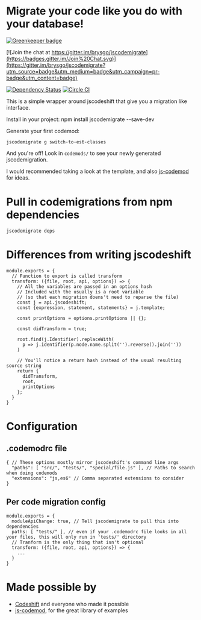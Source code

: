 # Migrate your code like you do with your database!

[![Greenkeeper badge](https://badges.greenkeeper.io/brysgo/jscodemigrate.svg)](https://greenkeeper.io/)

[![Join the chat at https://gitter.im/brysgo/jscodemigrate](https://badges.gitter.im/Join%20Chat.svg)](https://gitter.im/brysgo/jscodemigrate?utm_source=badge&utm_medium=badge&utm_campaign=pr-badge&utm_content=badge)

[![Dependency Status](https://david-dm.org/brysgo/jscodemigrate.svg)](https://david-dm.org/brysgo/jscodemigrate)
[![Circle CI](https://circleci.com/gh/brysgo/jscodemigrate.svg?style=svg)](https://circleci.com/gh/brysgo/jscodemigrate)

This is a simple wrapper around jscodeshift that give you a migration like interface.

Install in your project:
    npm install jscodemigrate --save-dev

Generate your first codemod:

    jscodemigrate g switch-to-es6-classes
    
And you're off! Look in `codemods/` to see your newly generated jscodemigration.

I would recommended taking a look at the template, and also [js-codemod](https://github.com/cpojer/js-codemod)
for ideas.

# Pull in codemigrations from npm dependencies

    jscodemigrate deps

# Differences from writing jscodeshift

    module.exports = {
      // Function to export is called transform
      transform: ({file, root, api, options}) => {
        // All the variables are passed in an options hash
        // Included with the usually is a root variable
        // (so that each migration doens't need to reparse the file)
        const j = api.jscodeshift;
        const {expression, statement, statements} = j.template;
    
        const printOptions = options.printOptions || {};
    
        const didTransform = true;
        
        root.find(j.Identifier).replaceWith(
          p => j.identifier(p.node.name.split('').reverse().join(''))
        )
        
        // You'll notice a return hash instead of the usual resulting source string
        return {
          didTransform,
          root,
          printOptions
        };
      }
    }

# Configuration

## .codemodrc file
    { // These options mostly mirror jscodeshift's command line args
      "paths": [ "src/", "tests/", "special/file.js" ], // Paths to search when doing codemods
      "extensions": "js,es6" // Comma separated extensions to consider
    }

## Per code migration config

    module.exports = {
      moduleApiChange: true, // Tell jscodemigrate to pull this into dependencies
      paths: [ "tests/" ], // even if your .codemodrc file looks in all your files, this will only run in 'tests/' directory
      // Tranform is the only thing that isn't optional
      transform: ({file, root, api, options}) => {
        ...
      }
    }

# Made possible by
* [Codeshift](https://github.com/facebook/jscodeshift) and everyone who made it possible
* [js-codemod](https://github.com/cpojer/js-codemod), for the great library of examples
